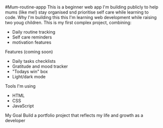 #Mum-routine-appp
This is a beginner web app I'm building publicly to help mums (like me!) stay organised snd prioritise self care while learning to code.
Why I'm building this this 
I'm learning web development while raising two youg children. This is my first complex project, combining:
- Daily routine tracking
- Self care reminders
- motivation features

Features (coming soon)
- Daily tasks checklists
- Gratitude and mood tracker
- "Todays win" box
- Light/dark mode
 
Tools I'm using
- HTML
- CSS
- JavaScript

My Goal
Build a portfolio project that reflects my life and growth as a developer 
